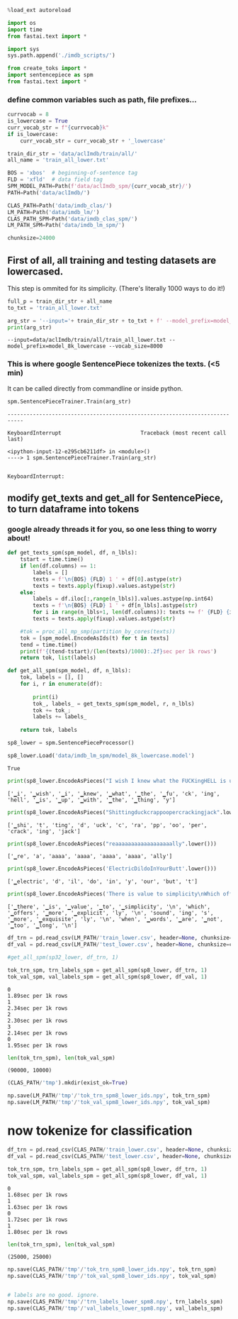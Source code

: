 

```python
%load_ext autoreload
```


```python
import os
import time
from fastai.text import *
```


```python
import sys
sys.path.append('./imdb_scripts/')

```


```python
from create_toks import *
import sentencepiece as spm
from fastai.text import *
```

### define common variables such as path, file prefixes... 


```python
currvocab = 8
is_lowercase = True
curr_vocab_str = f"{currvocab}k"
if is_lowercase: 
    curr_vocab_str = curr_vocab_str + '_lowercase'
```


```python
train_dir_str = 'data/aclImdb/train/all/'
all_name = 'train_all_lower.txt'
```


```python
BOS = 'xbos'  # beginning-of-sentence tag
FLD = 'xfld'  # data field tag
SPM_MODEL_PATH=Path(f'data/aclImdb_spm/{curr_vocab_str}/')
PATH=Path('data/aclImdb/')
```


```python
CLAS_PATH=Path('data/imdb_clas/')
LM_PATH=Path('data/imdb_lm/')
CLAS_PATH_SPM=Path('data/imdb_clas_spm/')
LM_PATH_SPM=Path('data/imdb_lm_spm/')
```


```python
chunksize=24000
```

## First of all, all training and testing datasets are lowercased. 
This step is ommited for its simplicity. (There's literally 1000 ways to do it!)


```python
full_p = train_dir_str + all_name
to_txt = 'train_all_lower.txt'
```


```python
arg_str = '--input='+ train_dir_str + to_txt + f' --model_prefix=model_' + curr_vocab_str + f' --vocab_size={currvocab}000'
print(arg_str)
```

    --input=data/aclImdb/train/all/train_all_lower.txt --model_prefix=model_8k_lowercase --vocab_size=8000


### This is where google SentencePiece tokenizes the texts. (<5 min)
It can be called directly from commandline or inside python. 


```python
spm.SentencePieceTrainer.Train(arg_str)
```


    ---------------------------------------------------------------------------

    KeyboardInterrupt                         Traceback (most recent call last)

    <ipython-input-12-e295cb6211df> in <module>()
    ----> 1 spm.SentencePieceTrainer.Train(arg_str)
    

    KeyboardInterrupt: 


## modify get_texts and get_all for SentencePiece, to turn dataframe into tokens
### google already threads it for you, so one less thing to worry about!


```python
def get_texts_spm(spm_model, df, n_lbls):
    tstart = time.time()
    if len(df.columns) == 1:
        labels = []
        texts = f'\n{BOS} {FLD} 1 ' + df[0].astype(str)
        texts = texts.apply(fixup).values.astype(str)
    else:
        labels = df.iloc[:,range(n_lbls)].values.astype(np.int64)
        texts = f'\n{BOS} {FLD} 1 ' + df[n_lbls].astype(str)
        for i in range(n_lbls+1, len(df.columns)): texts += f' {FLD} {i-n_lbls} ' + df[i].astype(str)
        texts = texts.apply(fixup).values.astype(str)

    #tok = proc_all_mp_smp(partition_by_cores(texts))
    tok = [spm_model.EncodeAsIds(t) for t in texts]
    tend = time.time()
    print(f'{(tend-tstart)/(len(texts)/1000):.2f}sec per 1k rows')
    return tok, list(labels)
```


```python
def get_all_spm(spm_model, df, n_lbls):
    tok, labels = [], []
    for i, r in enumerate(df):
        
        print(i)
        tok_, labels_ = get_texts_spm(spm_model, r, n_lbls)
        tok += tok_;
        labels += labels_
        
    return tok, labels
```


```python
sp8_lower = spm.SentencePieceProcessor()
```


```python
sp8_lower.Load('data/imdb_lm_spm/model_8k_lowercase.model')
```




    True




```python
print(sp8_lower.EncodeAsPieces("I wish I knew what the FUCKingHELL is up with the thingy".lower()))
```

    ['▁i', '▁wish', '▁i', '▁knew', '▁what', '▁the', '▁fu', 'ck', 'ing', 'hell', '▁is', '▁up', '▁with', '▁the', '▁thing', 'y']



```python
print(sp8_lower.EncodeAsPieces("Shittingduckcrappoopercrackingjack".lower()))
```

    ['▁shi', 't', 'ting', 'd', 'uck', 'c', 'ra', 'pp', 'oo', 'per', 'crack', 'ing', 'jack']



```python
print(sp8_lower.EncodeAsPieces("reaaaaaaaaaaaaaaaaaally".lower()))
```

    ['▁re', 'a', 'aaaa', 'aaaa', 'aaaa', 'aaaa', 'ally']



```python
print(sp8_lower.EncodeAsPieces('ElectricDildoInYourButt'.lower()))
```

    ['▁electric', 'd', 'il', 'do', 'in', 'y', 'our', 'but', 't']



```python
print(sp8_lower.EncodeAsPieces('There is value to simplicity\nWhich offers more explicitly\nSoundings more exquisitely\nWhen words are not too long\n'.lower()))
```

    ['▁there', '▁is', '▁value', '▁to', '▁simplicity', '\n', 'which', '▁offers', '▁more', '▁explicit', 'ly', '\n', 'sound', 'ing', 's', '▁more', '▁exquisite', 'ly', '\n', 'when', '▁words', '▁are', '▁not', '▁too', '▁long', '\n']



```python
df_trn = pd.read_csv(LM_PATH/'train_lower.csv', header=None, chunksize=chunksize)
df_val = pd.read_csv(LM_PATH/'test_lower.csv', header=None, chunksize=chunksize)
```


```python
#get_all_spm(sp32_lower, df_trn, 1)
```


```python
tok_trn_spm, trn_labels_spm = get_all_spm(sp8_lower, df_trn, 1)
tok_val_spm, val_labels_spm = get_all_spm(sp8_lower, df_val, 1)
```

    0
    1.89sec per 1k rows
    1
    2.34sec per 1k rows
    2
    2.30sec per 1k rows
    3
    2.14sec per 1k rows
    0
    1.95sec per 1k rows



```python
len(tok_trn_spm), len(tok_val_spm)
```




    (90000, 10000)




```python
(CLAS_PATH/'tmp').mkdir(exist_ok=True)

np.save(LM_PATH/'tmp'/'tok_trn_spm8_lower_ids.npy', tok_trn_spm)
np.save(LM_PATH/'tmp'/'tok_val_spm8_lower_ids.npy', tok_val_spm)

```

# now tokenize for classification


```python
df_trn = pd.read_csv(CLAS_PATH/'train_lower.csv', header=None, chunksize=chunksize)
df_val = pd.read_csv(CLAS_PATH/'test_lower.csv', header=None, chunksize=chunksize)
```


```python
tok_trn_spm, trn_labels_spm = get_all_spm(sp8_lower, df_trn, 1)
tok_val_spm, val_labels_spm = get_all_spm(sp8_lower, df_val, 1)
```

    0
    1.68sec per 1k rows
    1
    1.63sec per 1k rows
    0
    1.72sec per 1k rows
    1
    1.80sec per 1k rows



```python
len(tok_trn_spm), len(tok_val_spm)
```




    (25000, 25000)




```python
np.save(CLAS_PATH/'tmp'/'tok_trn_spm8_lower_ids.npy', tok_trn_spm)
np.save(CLAS_PATH/'tmp'/'tok_val_spm8_lower_ids.npy', tok_val_spm)

```


```python

# labels are no good. ignore. 
np.save(CLAS_PATH/'tmp'/'trn_labels_lower_spm8.npy', trn_labels_spm)
np.save(CLAS_PATH/'tmp'/'val_labels_lower_spm8.npy', val_labels_spm)
```
